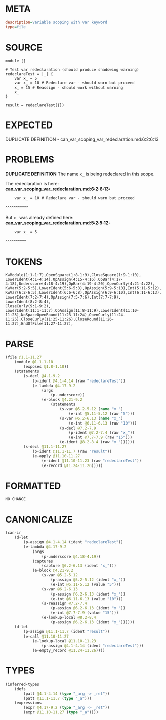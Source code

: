 # META
~~~ini
description=Variable scoping with var keyword
type=file
~~~
# SOURCE
~~~roc
module []

# Test var redeclaration (should produce shadowing warning)
redeclareTest = |_| {
	var x_ = 5
	var x_ = 10 # Redeclare var - should warn but proceed
	x_ = 15 # Reassign - should work without warning
	x_
}

result = redeclareTest({})
~~~
# EXPECTED
DUPLICATE DEFINITION - can_var_scoping_var_redeclaration.md:6:2:6:13
# PROBLEMS
**DUPLICATE DEFINITION**
The name `x_` is being redeclared in this scope.

The redeclaration is here:
**can_var_scoping_var_redeclaration.md:6:2:6:13:**
```roc
	var x_ = 10 # Redeclare var - should warn but proceed
```
 ^^^^^^^^^^^

But `x_` was already defined here:
**can_var_scoping_var_redeclaration.md:5:2:5:12:**
```roc
	var x_ = 5
```
 ^^^^^^^^^^


# TOKENS
~~~zig
KwModule(1:1-1:7),OpenSquare(1:8-1:9),CloseSquare(1:9-1:10),
LowerIdent(4:1-4:14),OpAssign(4:15-4:16),OpBar(4:17-4:18),Underscore(4:18-4:19),OpBar(4:19-4:20),OpenCurly(4:21-4:22),
KwVar(5:2-5:5),LowerIdent(5:6-5:8),OpAssign(5:9-5:10),Int(5:11-5:12),
KwVar(6:2-6:5),LowerIdent(6:6-6:8),OpAssign(6:9-6:10),Int(6:11-6:13),
LowerIdent(7:2-7:4),OpAssign(7:5-7:6),Int(7:7-7:9),
LowerIdent(8:2-8:4),
CloseCurly(9:1-9:2),
LowerIdent(11:1-11:7),OpAssign(11:8-11:9),LowerIdent(11:10-11:23),NoSpaceOpenRound(11:23-11:24),OpenCurly(11:24-11:25),CloseCurly(11:25-11:26),CloseRound(11:26-11:27),EndOfFile(11:27-11:27),
~~~
# PARSE
~~~clojure
(file @1.1-11.27
	(module @1.1-1.10
		(exposes @1.8-1.10))
	(statements
		(s-decl @4.1-9.2
			(p-ident @4.1-4.14 (raw "redeclareTest"))
			(e-lambda @4.17-9.2
				(args
					(p-underscore))
				(e-block @4.21-9.2
					(statements
						(s-var @5.2-5.12 (name "x_")
							(e-int @5.11-5.12 (raw "5")))
						(s-var @6.2-6.13 (name "x_")
							(e-int @6.11-6.13 (raw "10")))
						(s-decl @7.2-7.9
							(p-ident @7.2-7.4 (raw "x_"))
							(e-int @7.7-7.9 (raw "15")))
						(e-ident @8.2-8.4 (raw "x_"))))))
		(s-decl @11.1-11.27
			(p-ident @11.1-11.7 (raw "result"))
			(e-apply @11.10-11.27
				(e-ident @11.10-11.23 (raw "redeclareTest"))
				(e-record @11.24-11.26)))))
~~~
# FORMATTED
~~~roc
NO CHANGE
~~~
# CANONICALIZE
~~~clojure
(can-ir
	(d-let
		(p-assign @4.1-4.14 (ident "redeclareTest"))
		(e-lambda @4.17-9.2
			(args
				(p-underscore @4.18-4.19))
			(captures
				(capture @6.2-6.13 (ident "x_")))
			(e-block @4.21-9.2
				(s-var @5.2-5.12
					(p-assign @5.2-5.12 (ident "x_"))
					(e-int @5.11-5.12 (value "5")))
				(s-var @6.2-6.13
					(p-assign @6.2-6.13 (ident "x_"))
					(e-int @6.11-6.13 (value "10")))
				(s-reassign @7.2-7.4
					(p-assign @6.2-6.13 (ident "x_"))
					(e-int @7.7-7.9 (value "15")))
				(e-lookup-local @8.2-8.4
					(p-assign @6.2-6.13 (ident "x_"))))))
	(d-let
		(p-assign @11.1-11.7 (ident "result"))
		(e-call @11.10-11.27
			(e-lookup-local @11.10-11.23
				(p-assign @4.1-4.14 (ident "redeclareTest")))
			(e-empty_record @11.24-11.26))))
~~~
# TYPES
~~~clojure
(inferred-types
	(defs
		(patt @4.1-4.14 (type "_arg -> _ret"))
		(patt @11.1-11.7 (type "_a")))
	(expressions
		(expr @4.17-9.2 (type "_arg -> _ret"))
		(expr @11.10-11.27 (type "_a"))))
~~~

